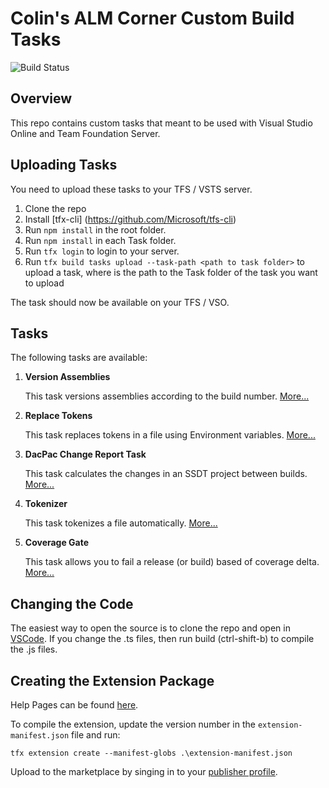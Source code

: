 # Colin's ALM Corner Custom Build Tasks

![Build Status](https://colinsalmcorner.visualstudio.com/_apis/public/build/definitions/34532943-412e-4dac-b314-a87833e22dd8/22/badge)

## Overview
This repo contains custom tasks that meant to be used with Visual Studio Online and Team Foundation Server.

## Uploading Tasks
You need to upload these tasks to your TFS / VSTS server.

1. Clone the repo
2. Install [tfx-cli] (https://github.com/Microsoft/tfs-cli)
3. Run `npm install` in the root folder.
4. Run `npm install` in each Task folder.
4. Run `tfx login` to login to your server.
5. Run `tfx build tasks upload --task-path <path to task folder>` to upload a task, where <path to task folder> is the path 
to the Task folder of the task you want to upload

The task should now be available on your TFS / VSO.

## Tasks
The following tasks are available:

1. **Version Assemblies**

	This task versions assemblies according to the build number. [More...](./Tasks/VersionAssemblies)

1. **Replace Tokens**

	This task replaces tokens in a file using Environment variables. [More...](./Tasks/ReplaceTokens)

1. **DacPac Change Report Task**

	This task calculates the changes in an SSDT project between builds. [More...](./Tasks/DacPacReport)

1. **Tokenizer**

	This task tokenizes a file automatically. [More...](./Tasks/Tokenizer)

1. **Coverage Gate**

	This task allows you to fail a release (or build) based of coverage delta. [More...](./Tasks/CoverageGate)
## Changing the Code
The easiest way to open the source is to clone the repo and open in [VSCode](https://code.visualstudio.com/). 
If you change the .ts files, then run build (ctrl-shift-b) to compile the .js files.

## Creating the Extension Package
Help Pages can be found [here](https://www.visualstudio.com/en-us/integrate/extensions/overview).

To compile the extension, update the version number in the `extension-manifest.json` file and run:
```
tfx extension create --manifest-globs .\extension-manifest.json
```

Upload to the marketplace by singing in to your [publisher profile](http://aka.ms/vsmarketplace-manage).
